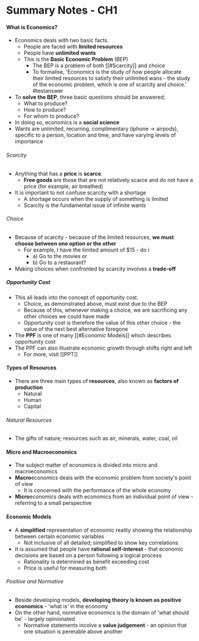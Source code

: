 # Summary Notes - CH1
#### What is Economics?
- Economics deals with two basic facts.
	- People are faced with **limited resources**
	- People have **unlimited wants**
	- This is the **Basic Economic Problem** (BEP)
		- The BEP is a problem of both [[#Scarcity]] and choice
		- To formalise, 'Economics is the study of how people allocate their limited resources to satisfy their unlimited wans - the study of the economic problem, which is one of scarcity and choice.' #testanswer
- To **solve the BEP**, three basic questions should be answered;
	- What to produce?
	- How to produce?
	- For whom to produce?
- In doing so, economics is a **social science**
- Wants are unlimited, recurring, complimentary (iphone -> airpods), specific to a person, location and time, and have varying levels of importance

###### Scarcity
- Anything that has a **price** is **scarce**.
	- **Free goods** are those that are not relatively scarce and do not have a price (for example, air breathed)
- It is important to not confuse scarcity with a shortage
	- A shortage occurs when the supply of something is limited
	- Scarcity is the fundamental issue of infinite wants

###### Choice
- Because of scarcity - because of the limited resources, **we must choose between one option or the other**
	- For example, I have the limited amount of $15 - do i
		- a) Go to the movies or   
		- b) Go to a restaurant?
- Making choices when confronted by scarcity involves a  **trade-off**

##### Opportunity Cost
- This all leads into the concept of opportunity cost.
	- Choice, as demonstrated above, must exist due to the BEP
	- Because of this, whenever making a choice, we are sacrificing any other choices we could have made
	- Opportunity cost is therefore the value of this other choice - the value of the next best alternative foregone
- The **PPF** is one of many [[#Economic Models]] which describes opportunity cost
- The PPF can also illustrate economic growth through shifts right and left
	- For more, visit [[PPT]]


#### Types of Resources
- There are three main types of **resources**, also known as **factors of production**
	- Natural
	- Human
	- Capital

###### Natural Resources
- The gifts of nature; resources such as air, minerals, water, coal, oil

#### Micro and Macroeconomics
- The subject matter of economics is divided into micro and macroeconomics
- **Macro**economics deals with the economic problem from society's point of view
	- It is concerned with the performance of the whole economy
- **Micro**economics deals with economics from an individual point of view - referring to a small perspective


#### Economic Models
- A **simplified** representation of economic reality showing the relationship between certain economic variables
	- Not inclusive of all detailed; simplified to show key correlations
- It is assumed that people have **rational self-interest** - that economic decisions are based on a person following a logical process
	- Rationality is determined as benefit exceeding cost
	- Price is useful for measuring both

###### Positive and Normative
- Beside developing models, **developing theory is known as positive economics** - 'what is' in the economy
- On the other hand, normative economics is the domain of 'what should be' - largely opinionated
	- Normative statements incolve a **value judgement** - an opinion that one situation is pererable above another
